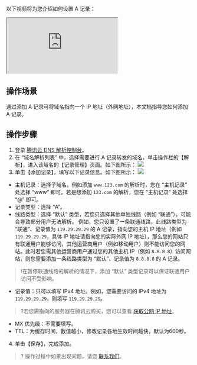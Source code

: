 以下视频将为您介绍如何设置 A 记录：
<div class="doc-video-mod"><iframe src="https://cloud.tencent.com/edu/learning/quick-play/2304-33503?source=gw.doc.media&withPoster=1&notip=1"></iframe></div>

## 操作场景
通过添加 A 记录可将域名指向一个 IP 地址（外网地址），本文档指导您如何添加 A 记录。

## 操作步骤
1. 登录 [腾讯云 DNS 解析控制台](https://console.cloud.tencent.com/cns)。
2. 在 “域名解析列表” 中，选择需要进行 A 记录转发的域名，单击操作栏的【解析】，进入该域名的【记录管理】页面。如下图所示：
![](https://main.qcloudimg.com/raw/fa9054c8c02692fdca478c621dfb4abf.png)
3. 单击【添加记录】，填写以下记录信息。如下图所示：
 ![](https://main.qcloudimg.com/raw/9b5acfbd4ff2e64e3d48bdd7d863e848.png)
 - 主机记录：选择子域名。例如添加  `www.123.com`  的解析时，您在 “主机记录” 处选择 “www” 即可。若是想添加 `123.com` 的解析，您在 “主机记录” 处选择 “@” 即可。
 - 记录类型：选择 “A”。
 - 线路类型：选择 “默认” 类型，若您只选择其他单独线路（例如 “联通”），可能会导致部分用户无法解析。
 例如，您只设置了一条联通线路，此线路类型为 “联通”、记录值为 `119.29.29.29` 的 A 记录，指向您的主机 IP 地址（例如 `119.29.29.29`，具体 IP 地址请指向您的实际外网 IP 地址），那么您的网站只有联通用户能够访问，其他运营商用户（例如移动用户）则不能访问您的网站。此时若您需其他运营商用户通过您的其他主机 IP（例如 `8.8.8.8`）访问网站，则您需要添加一条线路类型为 “默认”、记录值为 `8.8.8.8` 的 A 记录。
 >!在暂停联通线路的解析的情况下，添加 “默认” 类型记录可以保证联通用户访问不受影响。
 - 记录值：只可以填写 IPv4 地址。例如，您需要访问的 IPv4 地址为 `119.29.29.29`，则填写  `119.29.29.29`。
  >?若您需指向的服务器在腾讯云购买，您可以查看 [获取公网 IP 地址](https://cloud.tencent.com/document/product/213/17940)。
  >
 - MX 优先级：不需要填写。
 - TTL：为缓存时间，数值越小，修改记录各地生效时间越快，默认为600秒。
4. 单击【保存】，完成添加。

>? 操作过程中如果出现问题，请您 [联系我们](https://cloud.tencent.com/document/product/302/33949)。



